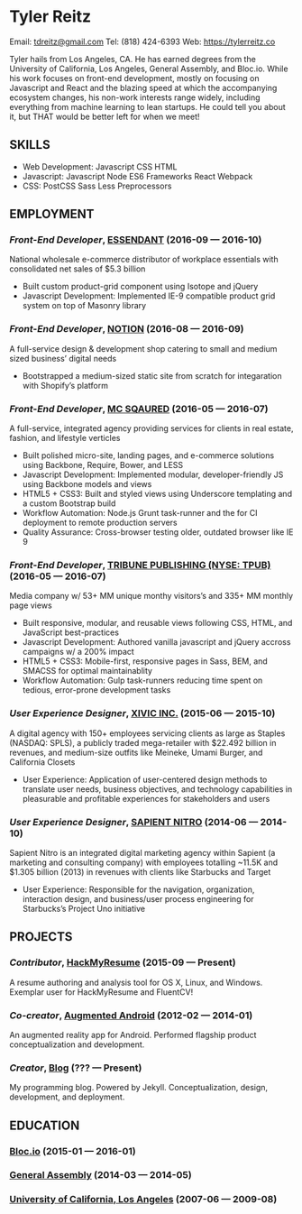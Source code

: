 Tyler Reitz
============
Email: tdreitz@gmail.com
Tel: (818) 424-6393
Web: https://tylerreitz.co

Tyler hails from Los Angeles, CA. He has earned degrees from the University of California, Los Angeles, General Assembly, and Bloc.io. While his work focuses on front-end development, mostly on focusing on Javascript and React and the blazing speed at which the accompanying ecosystem changes, his non-work interests range widely, including everything from machine learning to lean startups. He could tell you about it, but THAT would be better left for when we meet!

## SKILLS

  - Web Development: Javascript CSS HTML 
  - Javascript: Javascript Node ES6 Frameworks React Webpack 
  - CSS: PostCSS Sass Less Preprocessors 

## EMPLOYMENT

### *Front-End Developer*, [ESSENDANT](https://www.essendant.com/) (2016-09 — 2016-10)

National wholesale e-commerce distributor of workplace essentials with consolidated net sales of $5.3 billion
  - Built custom product-grid component using Isotope and jQuery
  - Javascript Development: Implemented IE-9 compatible product grid system on top of Masonry library

### *Front-End Developer*, [NOTION](https://www.facebook.com/NotionCreativeAgency/) (2016-08 — 2016-09)

A full-service design & development shop catering to small and medium sized business’ digital needs
  - Bootstrapped a medium-sized static site from scratch for integaration with Shopify’s platform

### *Front-End Developer*, [MC SQAURED](https://e-mc2.com/) (2016-05 — 2016-07)

A full-service, integrated agency providing services for clients in real estate, fashion, and lifestyle verticles
  - Built polished micro-site, landing pages, and e-commerce solutions using Backbone, Require, Bower, and LESS
  - Javascript Development: Implemented modular, developer-friendly JS using Backbone models and views
  - HTML5 + CSS3: Built and styled views using Underscore templating and a custom Bootstrap build
  - Workflow Automation: Node.js Grunt task-runner and the for CI deployment to remote production servers
  - Quality Assurance: Cross-browser testing older, outdated browser like IE 9

### *Front-End Developer*, [TRIBUNE PUBLISHING (NYSE: TPUB)](https://e-mc2.com/) (2016-05 — 2016-07)

Media company w/ 53+ MM unique monthy visitors’s and 335+ MM monthly page views
  - Built responsive, modular, and reusable views following CSS, HTML, and JavaScript best-practices
  - Javascript Development: Authored vanilla javascript and jQuery accross campaigns w/ a 200% impact
  - HTML5 + CSS3: Mobile-first, responsive pages in Sass, BEM, and SMACSS for optimal maintainablity
  - Workflow Automation: Gulp task-runners reducing time spent on tedious, error-prone development tasks

### *User Experience Designer*, [XIVIC INC.](http://www.xivic.com/) (2015-06 — 2015-10)

A digital agency with 150+ employees servicing clients as large as Staples (NASDAQ: SPLS), a publicly traded mega-retailer with $22.492 billion in revenues, and medium-size outfits like Meineke, Umami Burger, and California Closets
  - User Experience: Application of user-centered design methods to translate user needs, business objectives, and technology capabilities in pleasurable and profitable experiences for stakeholders and users

### *User Experience Designer*, [SAPIENT NITRO](http://www.sapientnitro.com/en-us.html) (2014-06 — 2014-10)

Sapient Nitro is an integrated digital marketing agency within Sapient (a marketing and consulting company)  with employees totalling ~11.5K and $1.305 billion (2013) in revenues with clients like Starbucks and Target
  - User Experience: Responsible for the navigation, organization, interaction design, and business/user process engineering for Starbucks’s Project Uno initiative


## PROJECTS

### *Contributor*, [HackMyResume](http://please.hackmyresume.com) (2015-09 — Present)

A resume authoring and analysis tool for OS X, Linux, and Windows.
Exemplar user for HackMyResume and FluentCV!

### *Co-creator*, [Augmented Android](http://project.website.com) (2012-02 — 2014-01)

An augmented reality app for Android.
Performed flagship product conceptualization and development.

### *Creator*, [Blog](http://myblog.jane.com/blog) (??? — Present)

My programming blog. Powered by Jekyll.
Conceptualization, design, development, and deployment.



## EDUCATION

### [Bloc.io](http://bloc.io/) (2015-01 — 2016-01)



### [General Assembly](https://generalassemb.ly/) (2014-03 — 2014-05)



### [University of California, Los Angeles](http://www.ucla.edu/) (2007-06 — 2009-08)












